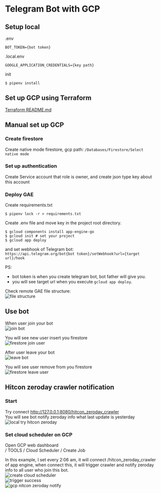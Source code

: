 # Telegram Bot with GCP

## Setup local

.env  

```text
BOT_TOKEN={bot token}
```

.local.env  

```text
GOOGLE_APPLICATION_CREDENTIALS={key path}
```

init  

```shell
$ pipenv install
```

## Set up GCP using Terraform

[Terraform README.md](./terraform/README.md)  

## Manual set up GCP

### Create firestore

Create native mode firestore, gcp path: `/Databases/Firestore/Select native mode`  

### Set up authentication

Create Service account that role is owner, and create json type key about this account  

### Deploy GAE

Create requirements.txt  

```shell
$ pipenv lock -r > requirements.txt
```

Create .env file and move key in the project root directory.  

```shell
$ gcloud components install app-engine-go
$ gcloud init # set your project
$ gcloud app deploy
```

and set webhook of Telegram bot:  
`https://api.telegram.org/bot{bot token}/setWebhook?url={target url}/hook`  

PS:  

* bot token is when you create telegram bot, bot father will give you.
* you will see target url when you execute `gcloud app deploy`.

Check remote GAE file structure:  
![file structure](README_picture/gae_file_structure.png)  

## Use bot

When user join your bot  
![join bot](README_picture/join_bot.PNG)  

You will see new user insert you firestore  
![firestore join user](README_picture/firestore_join_user.PNG)  

After user leave your bot  
![leave bot](README_picture/leave_bot.PNG)  

You will see user remove from you firestore  
![firestore leave user](README_picture/firestore_leave_user.PNG)  


## Hitcon zeroday crawler notification

### Start

Try connect http://127.0.0.1:8080/hitcon_zeroday_crawler  
You will see bot notify zeroday info what last update is yesterday  
![local try hitcon zeroday](README_picture/local_try_hitcon_zeroday.PNG)  

### Set cloud scheduler on GCP

Open GCP web dashboard  
/ TOOLS / Cloud Scheduler / Create Job  

In this example, I set every 2:06 am, it will connect /hitcon_zeroday_crawler of app engine, when connect this, it will trigger crawler and notify zeroday info to all user who join this bot.  
![create cloud scheduler](README_picture/create_cloud_scheduler.png)  
![trigger success](README_picture/trigger_success.png)  
![gcp nitcon zeroday notify](README_picture/gcp_hitcon_zeroday_notify.PNG)  

